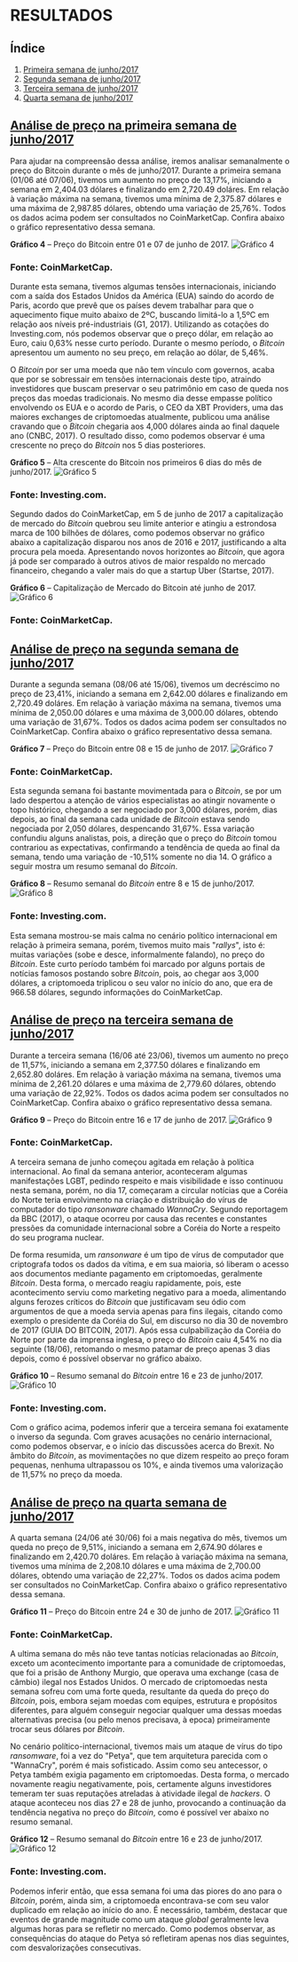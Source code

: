 # RESULTADOS

## Índice

1. [Primeira semana de junho/2017](4.resultados.md#primeira)
2. [Segunda semana de junho/2017](4.resultados.md#segunda)
3. [Terceira semana de junho/2017](4.resultados.md#terceira)
4. [Quarta semana de junho/2017](4.resultados.md#quarta)

## [Análise de preço na primeira semana de junho/2017](4.resultados.md)

Para ajudar na compreensão dessa análise, iremos analisar semanalmente o preço do Bitcoin durante o mês de junho/2017. Durante a primeira semana \(01/06 até 07/06\), tivemos um aumento no preço de 13,17%, iniciando a semana em 2,404.03 dólares e finalizando em 2,720.49 doláres. Em relação à variação máxima na semana, tivemos uma mínima de 2,375.87 dólares e uma máxima de 2,987.85 dólares, obtendo uma variação de 25,76%. Todos os dados acima podem ser consultados no CoinMarketCap. Confira abaixo o gráfico representativo dessa semana.

**Gráfico 4** – Preço do Bitcoin entre 01 e 07 de junho de 2017. ![Gr&#xE1;fico 4](../.gitbook/assets/grafico4.png)

### Fonte: CoinMarketCap.

Durante esta semana, tivemos algumas tensões internacionais, iniciando com a saída dos Estados Unidos da América \(EUA\) saindo do acordo de Paris, acordo que prevê que os países devem trabalhar para que o aquecimento fique muito abaixo de 2ºC, buscando limitá-lo a 1,5ºC em relação aos níveis pré-industriais \(G1, 2017\). Utilizando as cotações do Investing.com, nós podemos observar que o preço dólar, em relação ao Euro, caiu 0,63% nesse curto período. Durante o mesmo período, o _Bitcoin_ apresentou um aumento no seu preço, em relação ao dólar, de 5,46%.

O _Bitcoin_ por ser uma moeda que não tem vínculo com governos, acaba que por se sobressair em tensões internacionais deste tipo, atraindo investidores que buscam preservar o seu patrimônio em caso de queda nos preços das moedas tradicionais. No mesmo dia desse empasse político envolvendo os EUA e o acordo de Paris, o CEO da XBT Providers, uma das maiores exchanges de criptomoedas atualmente, publicou uma análise cravando que o _Bitcoin_ chegaria aos 4,000 dólares ainda ao final daquele ano \(CNBC, 2017\). O resultado disso, como podemos observar é uma crescente no preço do _Bitcoin_ nos 5 dias posteriores.

**Gráfico 5** – Alta crescente do Bitcoin nos primeiros 6 dias do mês de junho/2017. ![Gr&#xE1;fico 5](../.gitbook/assets/grafico5.png)

### Fonte: Investing.com.

Segundo dados do CoinMarketCap, em 5 de junho de 2017 a capitalização de mercado do _Bitcoin_ quebrou seu limite anterior e atingiu a estrondosa marca de 100 bilhões de dólares, como podemos observar no gráfico abaixo a capitalização disparou nos anos de 2016 e 2017, justificando a alta procura pela moeda. Apresentando novos horizontes ao _Bitcoin_, que agora já pode ser comparado à outros ativos de maior respaldo no mercado financeiro, chegando a valer mais do que a startup Uber \(Startse, 2017\).

**Gráfico 6** – Capitalização de Mercado do Bitcoin até junho de 2017. ![Gr&#xE1;fico 6](../.gitbook/assets/grafico6.png)

### Fonte: CoinMarketCap.

## [Análise de preço na segunda semana de junho/2017](4.resultados.md)

Durante a segunda semana \(08/06 até 15/06\), tivemos um decréscimo no preço de 23,41%, iniciando a semana em 2,642.00 dólares e finalizando em 2,720.49 doláres. Em relação à variação máxima na semana, tivemos uma mínima de 2,050.00 dólares e uma máxima de 3,000.00 dólares, obtendo uma variação de 31,67%. Todos os dados acima podem ser consultados no CoinMarketCap. Confira abaixo o gráfico representativo dessa semana.

**Gráfico 7** – Preço do Bitcoin entre 08 e 15 de junho de 2017. ![Gr&#xE1;fico 7](../.gitbook/assets/grafico7.png)

### Fonte: CoinMarketCap.

Esta segunda semana foi bastante movimentada para o _Bitcoin_, se por um lado despertou a atenção de vários especialistas ao atingir novamente o topo histórico, chegando a ser negociado por 3,000 dólares, porém, dias depois, ao final da semana cada unidade de _Bitcoin_ estava sendo negociada por 2,050 dólares, despencando 31,67%. Essa variação confundiu alguns analistas, pois, a direção que o preço do _Bitcoin_ tomou contrariou as expectativas, confirmando a tendência de queda ao final da semana, tendo uma variação de -10,51% somente no dia 14. O gráfico a seguir mostra um resumo semanal do _Bitcoin_.

**Gráfico 8** – Resumo semanal do _Bitcoin_ entre 8 e 15 de junho/2017. ![Gr&#xE1;fico 8](../.gitbook/assets/grafico8.png)

### Fonte: Investing.com.

Esta semana mostrou-se mais calma no cenário político internacional em relação à primeira semana, porém, tivemos muito mais "_rallys_", isto é: muitas variações \(sobe e desce, informalmente falando\), no preço do _Bitcoin_. Este curto período também foi marcado por alguns portais de notícias famosos postando sobre _Bitcoin_, pois, ao chegar aos 3,000 dólares, a criptomoeda triplicou o seu valor no início do ano, que era de 966.58 dólares, segundo informações do CoinMarketCap.

## [Análise de preço na terceira semana de junho/2017](4.resultados.md)

Durante a terceira semana \(16/06 até 23/06\), tivemos um aumento no preço de 11,57%, iniciando a semana em 2,377.50 dólares e finalizando em 2,652.80 doláres. Em relação à variação máxima na semana, tivemos uma mínima de 2,261.20 dólares e uma máxima de 2,779.60 dólares, obtendo uma variação de 22,92%. Todos os dados acima podem ser consultados no CoinMarketCap. Confira abaixo o gráfico representativo dessa semana.

**Gráfico 9** – Preço do Bitcoin entre 16 e 17 de junho de 2017. ![Gr&#xE1;fico 9](../.gitbook/assets/grafico9.png)

### Fonte: CoinMarketCap.

A terceira semana de junho começou agitada em relação à política internacional. Ao final da semana anterior, aconteceram algumas manifestações LGBT, pedindo respeito e mais visibilidade e isso continuou nesta semana, porém, no dia 17, começaram a circular notícias que a Coréia do Norte teria envolvimento na criação e distribuição do vírus de computador do tipo _ransonware_ chamado _WannaCry_. Segundo reportagem da BBC \(2017\), o ataque ocorreu por causa das recentes e constantes pressões da comunidade internacional sobre a Coréia do Norte a respeito do seu programa nuclear.

De forma resumida, um _ransonware_ é um tipo de vírus de computador que criptografa todos os dados da vítima, e em sua maioria, só liberam o acesso aos documentos mediante pagamento em criptomoedas, geralmente _Bitcoin_. Desta forma, o mercado reagiu rapidamente, pois, este acontecimento serviu como marketing negativo para a moeda, alimentando alguns ferozes críticos do _Bitcoin_ que justificavam seu ódio com argumentos de que a moeda servia apenas para fins ilegais, citando como exemplo o presidente da Coréia do Sul, em discurso no dia 30 de novembro de 2017 \(GUIA DO BITCOIN, 2017\). Após essa culpabilização da Coréia do Norte por parte da imprensa inglesa, o preço do _Bitcoin_ caiu 4,54% no dia seguinte \(18/06\), retomando o mesmo patamar de preço apenas 3 dias depois, como é possível observar no gráfico abaixo.

**Gráfico 10** – Resumo semanal do _Bitcoin_ entre 16 e 23 de junho/2017. ![Gr&#xE1;fico 10](../.gitbook/assets/grafico10.png)

### Fonte: Investing.com.

Com o gráfico acima, podemos inferir que a terceira semana foi exatamente o inverso da segunda. Com graves acusações no cenário internacional, como podemos observar, e o início das discussões acerca do Brexit. No âmbito do _Bitcoin_, as movimentações no que dizem respeito ao preço foram pequenas, nenhuma ultrapassou os 10%, e ainda tivemos uma valorização de 11,57% no preço da moeda.

## [Análise de preço na quarta semana de junho/2017](4.resultados.md)

A quarta semana \(24/06 até 30/06\) foi a mais negativa do mês, tivemos um queda no preço de 9,51%, iniciando a semana em 2,674.90 dólares e finalizando em 2,420.70 doláres. Em relação à variação máxima na semana, tivemos uma mínima de 2,208.10 dólares e uma máxima de 2,700.00 dólares, obtendo uma variação de 22,27%. Todos os dados acima podem ser consultados no CoinMarketCap. Confira abaixo o gráfico representativo dessa semana.

**Gráfico 11** – Preço do Bitcoin entre 24 e 30 de junho de 2017. ![Gr&#xE1;fico 11](../.gitbook/assets/grafico11.png)

### Fonte: CoinMarketCap.

A ultima semana do mês não teve tantas notícias relacionadas ao _Bitcoin_, exceto um acontecimento importante para a comunidade de criptomoedas, que foi a prisão de Anthony Murgio, que operava uma exchange \(casa de câmbio\) ilegal nos Estados Unidos. O mercado de criptomoedas nesta semana sofreu com uma forte queda, resultante da queda do preço do _Bitcoin_, pois, embora sejam moedas com equipes, estrutura e propósitos diferentes, para alguém conseguir negociar qualquer uma dessas moedas alternativas precisa \(ou pelo menos precisava, à epoca\) primeiramente trocar seus dólares por _Bitcoin_.

No cenário político-internacional, tivemos mais um ataque de vírus do tipo _ransomware_, foi a vez do "Petya", que tem arquitetura parecida com o "WannaCry", porém é mais sofisticado. Assim como seu antecessor, o Petya também exigia pagamento em criptomoedas. Desta forma, o mercado novamente reagiu negativamente, pois, certamente alguns investidores temeram ter suas reputações atreladas à atividade ilegal de _hackers_. O ataque aconteceu nos dias 27 e 28 de junho, provocando a continuação da tendência negativa no preço do _Bitcoin_, como é possível ver abaixo no resumo semanal.

**Gráfico 12** – Resumo semanal do _Bitcoin_ entre 16 e 23 de junho/2017. ![Gr&#xE1;fico 12](../.gitbook/assets/grafico12.png)

### Fonte: Investing.com.

Podemos inferir então, que essa semana foi uma das piores do ano para o _Bitcoin_, porém, ainda sim, a criptomoeda encontrava-se com seu valor duplicado em relação ao início do ano. É necessário, também, destacar que eventos de grande magnitude como um ataque _global_ geralmente leva algumas horas para se refletir no mercado. Como podemos observar, as consequências do ataque do Petya só refletiram apenas nos dias seguintes, com desvalorizações consecutivas.

